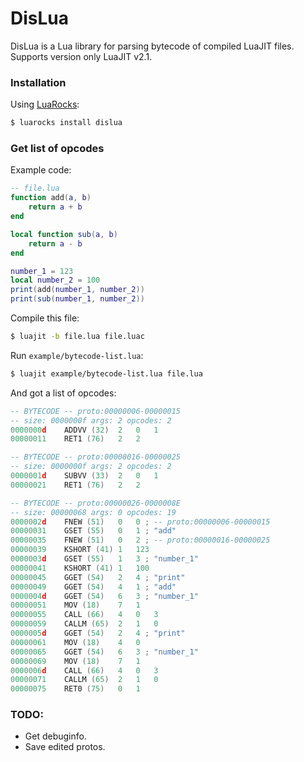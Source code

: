 # DisLua
DisLua is a Lua library for parsing bytecode of compiled LuaJIT files. Supports version only LuaJIT v2.1.

### Installation
Using [LuaRocks](https://luarocks.org):
```bash
$ luarocks install dislua
```

### Get list of opcodes
Example code:
```lua
-- file.lua
function add(a, b)
	return a + b
end

local function sub(a, b)
	return a - b
end

number_1 = 123
local number_2 = 100
print(add(number_1, number_2))
print(sub(number_1, number_2))
```
Compile this file:
```bash
$ luajit -b file.lua file.luac
```
Run `example/bytecode-list.lua`:
```bash
$ luajit example/bytecode-list.lua file.lua
```
And got a list of opcodes:
```lua
-- BYTECODE -- proto:00000006-00000015
-- size: 0000000f args: 2 opcodes: 2
0000000d    ADDVV (32)	2	0	1
00000011    RET1 (76)	2	2

-- BYTECODE -- proto:00000016-00000025
-- size: 0000000f args: 2 opcodes: 2
0000001d    SUBVV (33)	2	0	1
00000021    RET1 (76)	2	2

-- BYTECODE -- proto:00000026-0000008E
-- size: 00000068 args: 0 opcodes: 19
0000002d    FNEW (51)	0	0 ; -- proto:00000006-00000015
00000031    GSET (55)	0	1 ; "add"
00000035    FNEW (51)	0	2 ; -- proto:00000016-00000025
00000039    KSHORT (41)	1	123
0000003d    GSET (55)	1	3 ; "number_1"
00000041    KSHORT (41)	1	100
00000045    GGET (54)	2	4 ; "print"
00000049    GGET (54)	4	1 ; "add"
0000004d    GGET (54)	6	3 ; "number_1"
00000051    MOV (18)	7	1
00000055    CALL (66)	4	0	3
00000059    CALLM (65)	2	1	0
0000005d    GGET (54)	2	4 ; "print"
00000061    MOV (18)	4	0
00000065    GGET (54)	6	3 ; "number_1"
00000069    MOV (18)	7	1
0000006d    CALL (66)	4	0	3
00000071    CALLM (65)	2	1	0
00000075    RET0 (75)	0	1
```

### TODO:
* Get debuginfo.
* Save edited protos.